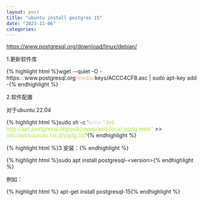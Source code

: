 ```yaml
---
layout: post
title: "ubuntu install postgres 15"
date: "2023-11-06"
categories: 
---
```

<p><a href="https://www.postgresql.org/download/linux/debian/">https://www.postgresql.org/download/linux/debian/</a></p>
<p>1.更新软件库</p>
{% highlight html %}wget --quiet -O - https:<span style="color:#ffa07a">//</span>www.postgresql.org<span style="color:#ffa07a">/media/</span>keys/ACCC4CF8.asc | sudo apt-key add -{% endhighlight %}
<p>2.软件配置</p>
<p>对于ubuntu 22.04</p>
{% highlight html %}sudo sh -c &#39;<span style="color:#dcc6e0">echo</span> <span style="color:#abe338">&quot;deb http://apt.postgresql.org/pub/repos/apt/ focal-pgdg main&quot;</span> &gt;&gt; <span style="color:#abe338">/etc/apt/sources.list.d/pgdg.list</span>&#39;{% endhighlight %}
<p>{% highlight html %}3.安装：{% endhighlight %}</p>
{% highlight html %}sudo apt install postgresql-&lt;version&gt;{% endhighlight %}
<p>例如：</p>
{% highlight html %}
apt-get install postgresql-15{% endhighlight %}
